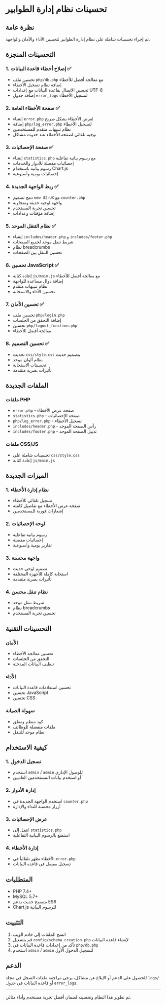 # تحسينات نظام إدارة الطوابير

## نظرة عامة
تم إجراء تحسينات شاملة على نظام إدارة الطوابير لتحسين الأداء والأمان والواجهة.

## التحسينات المنجزة

### 1. إصلاح أخطاء قاعدة البيانات ✅
- تحسين ملف `php/db.php` مع معالجة أفضل للأخطاء
- إضافة نظام تسجيل الأخطاء
- تحسين الاتصال بقاعدة البيانات مع إعدادات UTF-8
- إضافة جدول `error_logs` لتسجيل الأخطاء

### 2. صفحة الأخطاء العامة ✅
- إنشاء `error.php` لعرض الأخطاء بشكل صريح
- إضافة `php/log_error.php` لتسجيل الأخطاء
- نظام تنبيهات متقدم للمستخدمين
- توجيه تلقائي لصفحة الأخطاء عند حدوث مشاكل

### 3. صفحة الإحصائيات ✅
- إنشاء `statistics.php` مع رسوم بيانية تفاعلية
- إحصائيات مفصلة للأدوار والخدمات
- رسوم بيانية باستخدام Chart.js
- إحصائيات يومية وأسبوعية

### 4. ربط الواجهة الجديدة ✅
- دمج تصميم `new UI-UX` مع `counter.php`
- واجهة لوحية حديثة ومتجاوبة
- تحسين تجربة المستخدم
- إضافة مؤقتات وعدادات

### 5. نظام التنقل الموحد ✅
- إنشاء `includes/header.php` و `includes/footer.php`
- شريط تنقل موحد لجميع الصفحات
- نظام breadcrumbs
- تحسين التنقل بين الصفحات

### 6. تحسين JavaScript ✅
- إعادة كتابة `js/main.js` مع معالجة أفضل للأخطاء
- إضافة دوال مساعدة للواجهة
- نظام تنبيهات متقدم
- تحسين الأداء والاستجابة

### 7. تحسين الأمان ✅
- تحسين ملف `php/login.php`
- إضافة التحقق من الجلسات
- تحسين `php/logout_function.php`
- معالجة أفضل للأخطاء

### 8. تحسين التصميم ✅
- تحديث `css/style.css` بتصميم حديث
- نظام ألوان موحد
- تحسينات الاستجابة
- تأثيرات بصرية متقدمة

## الملفات الجديدة

### ملفات PHP
- `error.php` - صفحة عرض الأخطاء
- `statistics.php` - صفحة الإحصائيات
- `php/log_error.php` - تسجيل الأخطاء
- `includes/header.php` - رأس الصفحة الموحد
- `includes/footer.php` - تذييل الصفحة الموحد

### ملفات CSS/JS
- تحسينات شاملة على `css/style.css`
- إعادة كتابة `js/main.js`

## الميزات الجديدة

### 1. نظام إدارة الأخطاء
- تسجيل تلقائي للأخطاء
- صفحة عرض الأخطاء مع تفاصيل كاملة
- إشعارات فورية للمستخدمين

### 2. لوحة الإحصائيات
- رسوم بيانية تفاعلية
- إحصائيات مفصلة
- تقارير يومية وأسبوعية

### 3. واجهة محسنة
- تصميم لوحي حديث
- استجابة كاملة للأجهزة المختلفة
- تأثيرات بصرية متقدمة

### 4. نظام تنقل محسن
- شريط تنقل موحد
- نظام breadcrumbs
- تحسين تجربة المستخدم

## التحسينات التقنية

### الأمان
- تحسين معالجة الأخطاء
- التحقق من الجلسات
- تنظيف البيانات المدخلة

### الأداء
- تحسين استعلامات قاعدة البيانات
- تحسين JavaScript
- تحسين CSS

### سهولة الصيانة
- كود منظم ومعلق
- ملفات منفصلة للوظائف
- نظام موحد للتنقل

## كيفية الاستخدام

### 1. تسجيل الدخول
- استخدم `admin` / `admin` للوصول الإداري
- أو استخدم بيانات المستخدمين العاديين

### 2. إدارة الأدوار
- استخدم الواجهة الجديدة في `counter.php`
- أزرار محسنة للنداء والإدارة

### 3. عرض الإحصائيات
- انتقل إلى `statistics.php`
- استمتع بالرسوم البيانية التفاعلية

### 4. إدارة الأخطاء
- الأخطاء تظهر تلقائياً في `error.php`
- تسجيل مفصل في قاعدة البيانات

## المتطلبات

- PHP 7.4+
- MySQL 5.7+
- متصفح حديث يدعم ES6
- Chart.js للرسوم البيانية

## التثبيت

1. انسخ الملفات إلى خادم الويب
2. قم بتشغيل `config/schema_creation.php` لإنشاء قاعدة البيانات
3. تأكد من إعدادات قاعدة البيانات في `php/db.php`
4. استخدم `admin` / `admin` لتسجيل الدخول الأول

## الدعم

للحصول على الدعم أو الإبلاغ عن مشاكل، يرجى مراجعة ملفات السجل في مجلد `logs/` أو قاعدة البيانات في جدول `error_logs`.

---

تم تطوير هذا النظام وتحسينه لضمان أفضل تجربة مستخدم وأداء مثالي.